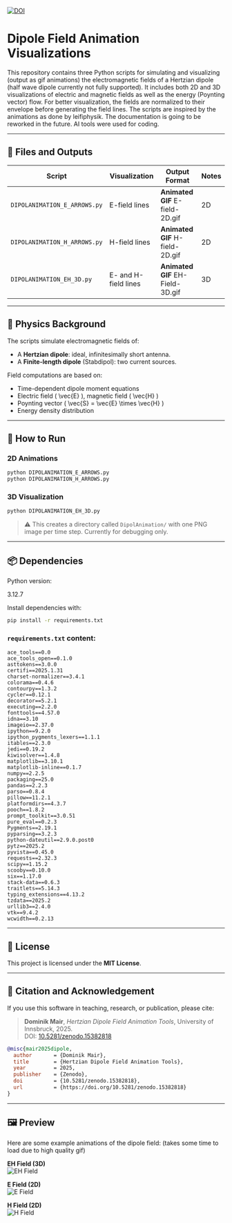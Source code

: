 [![DOI](https://zenodo.org/badge/DOI/10.5281/zenodo.1234567.svg)](https://doi.org/10.5281/zenodo.15382818)


# Dipole Field Animation Visualizations

This repository contains three Python scripts for simulating and visualizing (output as gif animations) the electromagnetic fields of a Hertzian dipole (half wave dipole currently not fully supported). It includes both 2D and 3D visualizations of electric and magnetic fields as well as the energy (Poynting vector) flow.  For better visualization, the fields are normalized to their envelope before generating the field lines.
The scripts are inspired by the animations as done by leifiphysik.
The documentation is going to be reworked in the future. AI tools were used for coding.

---

## 📁 Files and Outputs

| Script                        | Visualization                          | Output Format                             | Notes                                                                 |
|------------------------------|----------------------------------------|-------------------------------------------|-----------------------------------------------------------------------|
| `DIPOLANIMATION_E_ARROWS.py` | E-field lines      | **Animated GIF** E-field-2D.gif | 2D   |
| `DIPOLANIMATION_H_ARROWS.py` | H-field lines      | **Animated GIF** H-field-2D.gif | 2D                       |
| `DIPOLANIMATION_EH_3D.py`    | E- and H-field lines     | **Animated GIF** EH-Field-3D.gif          | 3D |

---

## 🧠 Physics Background

The scripts simulate electromagnetic fields of:
- A **Hertzian dipole**: ideal, infinitesimally short antenna.
- A **Finite-length dipole** (Stabdipol): two current sources.

Field computations are based on:
- Time-dependent dipole moment equations
- Electric field \( \vec{E} \), magnetic field \( \vec{H} \)
- Poynting vector \( \vec{S} = \vec{E} \times \vec{H} \)
- Energy density distribution

---

## 🚀 How to Run

### 2D Animations

```bash
python DIPOLANIMATION_E_ARROWS.py
python DIPOLANIMATION_H_ARROWS.py
```

### 3D Visualization

```bash
python DIPOLANIMATION_EH_3D.py
```

> ⚠️ This creates a directory called `DipolAnimation/` with one PNG image per time step. Currently for debugging only.

---

## 📦 Dependencies
Python version:

3.12.7

Install dependencies with:

```bash
pip install -r requirements.txt
```

### `requirements.txt` content:

```
ace_tools==0.0
ace_tools_open==0.1.0
asttokens==3.0.0
certifi==2025.1.31
charset-normalizer==3.4.1
colorama==0.4.6
contourpy==1.3.2
cycler==0.12.1
decorator==5.2.1
executing==2.2.0
fonttools==4.57.0
idna==3.10
imageio==2.37.0
ipython==9.2.0
ipython_pygments_lexers==1.1.1
itables==2.3.0
jedi==0.19.2
kiwisolver==1.4.8
matplotlib==3.10.1
matplotlib-inline==0.1.7
numpy==2.2.5
packaging==25.0
pandas==2.2.3
parso==0.8.4
pillow==11.2.1
platformdirs==4.3.7
pooch==1.8.2
prompt_toolkit==3.0.51
pure_eval==0.2.3
Pygments==2.19.1
pyparsing==3.2.3
python-dateutil==2.9.0.post0
pytz==2025.2
pyvista==0.45.0
requests==2.32.3
scipy==1.15.2
scooby==0.10.0
six==1.17.0
stack-data==0.6.3
traitlets==5.14.3
typing_extensions==4.13.2
tzdata==2025.2
urllib3==2.4.0
vtk==9.4.2
wcwidth==0.2.13
```

---

## 📝 License

This project is licensed under the **MIT License**.

---

## 🙋 Citation and Acknowledgement

If you use this software in teaching, research, or publication, please cite:

> **Dominik Mair**, *Hertzian Dipole Field Animation Tools*, University of Innsbruck, 2025.  
> DOI: [10.5281/zenodo.15382818](https://doi.org/10.5281/zenodo.15382818)

```bibtex
@misc{mair2025dipole,
  author       = {Dominik Mair},
  title        = {Hertzian Dipole Field Animation Tools},
  year         = 2025,
  publisher    = {Zenodo},
  doi          = {10.5281/zenodo.15382818},
  url          = {https://doi.org/10.5281/zenodo.15382818}
}
```
---

## 🖼️ Preview

Here are some example animations of the dipole field: (takes some time to load due to high quality gif)

**EH Field (3D)**  
![EH Field](Animations/EH-field-3D.gif)

**E Field (2D)**  
![E Field](Animations/E-field-2D.gif)

**H Field (2D)**  
![H Field](Animations/H-field-2D.gif)